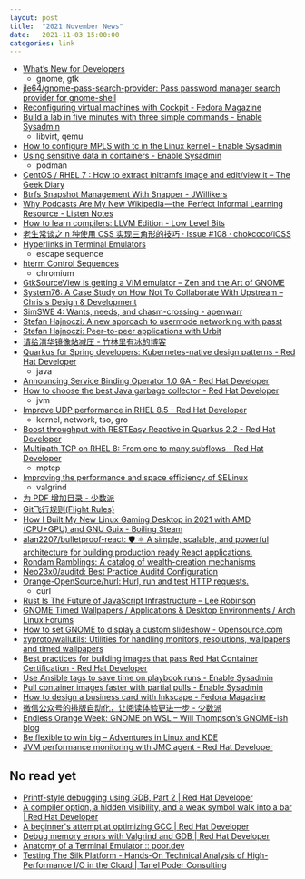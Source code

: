 ```yaml
---
layout: post
title:  "2021 November News"
date:   2021-11-03 15:00:00
categories: link
---
```


- [What’s New for Developers](https://help.gnome.org/misc/release-notes/41.0/developers.html)
  - gnome, gtk
- [jle64/gnome-pass-search-provider: Pass password manager search provider for gnome-shell](https://github.com/jle64/gnome-pass-search-provider)
- [Reconfiguring virtual machines with Cockpit - Fedora Magazine](https://fedoramagazine.org/reconfiguring-virtual-machines-with-cockpit/)
- [Build a lab in five minutes with three simple commands - Enable Sysadmin](https://www.redhat.com/sysadmin/build-lab-quickly)
  - libvirt, qemu
- [How to configure MPLS with tc in the Linux kernel - Enable Sysadmin](https://www.redhat.com/sysadmin/mpls-tc-linux-kernel)
- [Using sensitive data in containers - Enable Sysadmin](https://www.redhat.com/sysadmin/sensitive-data-containers)
  - podman
- [CentOS / RHEL 7 : How to extract initramfs image and edit/view it – The Geek Diary](https://www.thegeekdiary.com/centos-rhel-7-how-to-extract-initramfs-image-and-editview-it/)
- [Btrfs Snapshot Management With Snapper - JWillikers](https://www.jwillikers.com/btrfs-snapshot-management-with-snapper)
- [Why Podcasts Are My New Wikipedia —the  Perfect Informal Learning Resource - Listen Notes](https://www.listennotes.com/blog/why-podcasts-are-my-new-wikipedia-the-perfect-41/)
- [How to learn compilers: LLVM Edition - Low Level Bits](https://lowlevelbits.org/how-to-learn-compilers-llvm-edition/)
- [老生常谈之 n 种使用 CSS 实现三角形的技巧 · Issue #108 · chokcoco/iCSS](https://github.com/chokcoco/iCSS/issues/108)
- [Hyperlinks in Terminal Emulators](https://gist.github.com/egmontkob/eb114294efbcd5adb1944c9f3cb5feda)
  - escape sequence
- [hterm Control Sequences](https://chromium.googlesource.com/apps/libapps/+/a5fb83c190aa9d74f4a9bca233dac6be2664e9e9/hterm/doc/ControlSequences.md#OSC)
  - chromium
- [GtkSourceView is getting a VIM emulator – Zen and the Art of GNOME](https://blogs.gnome.org/chergert/2021/11/01/gtksourceview-is-getting-a-vim-emulator/)
- [System76: A Case Study on How Not To Collaborate With Upstream – Chris's Design & Development](https://blogs.gnome.org/christopherdavis/2021/11/10/system76-how-not-to-collaborate/)
- [SimSWE 4: Wants, needs, and chasm-crossing - apenwarr](https://apenwarr.ca/log/20211024)
- [Stefan Hajnoczi: A new approach to usermode networking with passt](http://blog.vmsplice.net/2021/10/a-new-approach-to-usermode-networking.html)
- [Stefan Hajnoczi: Peer-to-peer applications with Urbit](http://blog.vmsplice.net/2021/11/peer-to-peer-applications-with-urbit.html)
- [请给清华镜像站减压 - 竹林里有冰的博客](https://blog.zhullyb.top/2021/05/27/relieve-the-pressure-of-tuna-mirror-site-please/)
- [Quarkus for Spring developers: Kubernetes-native design patterns - Red Hat Developer](https://developers.redhat.com/articles/2021/10/11/quarkus-spring-developers-kubernetes-native-design-patterns#operating_applications_on_kubernetes)
  - java
- [Announcing Service Binding Operator 1.0 GA - Red Hat Developer](https://developers.redhat.com/articles/2021/10/27/announcing-service-binding-operator-10-ga#example_scenario)
- [How to choose the best Java garbage collector - Red Hat Developer](https://developers.redhat.com/articles/2021/11/02/how-choose-best-java-garbage-collector#)
  - jvm
- [Improve UDP performance in RHEL 8.5 - Red Hat Developer](https://developers.redhat.com/articles/2021/11/05/improve-udp-performance-rhel-85#conclusion)
  - kernel, network, tso, gro
- [Boost throughput with RESTEasy Reactive in Quarkus 2.2 - Red Hat Developer](https://developers.redhat.com/articles/2021/11/04/boost-throughput-resteasy-reactive-quarkus-22#tune_the_slow_endpoints_to_optimize_performance)
- [Multipath TCP on RHEL 8: From one to many subflows - Red Hat Developer](https://developers.redhat.com/articles/2021/10/20/multipath-tcp-rhel-8-one-many-subflows#opening_an_mptcp_socket)
  - mptcp
- [Improving the performance and space efficiency of SELinux](https://www.redhat.com/en/blog/improving-performance-and-space-efficiency-selinux)
  - valgrind
- [为 PDF 增加目录 - 少数派](https://sspai.com/post/69601)
- [Git飞行规则(Flight Rules)](https://github.com/k88hudson/git-flight-rules/blob/master/README_zh-CN.md)
- [How I Built My New Linux Gaming Desktop in 2021 with AMD (CPU+GPU) and GNU Guix - Boiling Steam](https://boilingsteam.com/how-i-built-my-new-linux-gaming-desktop-in-2021-with-amd-cpugpu-and-gnu-guix/)
- [alan2207/bulletproof-react: 🛡️ ⚛️ A simple, scalable, and powerful architecture for building production ready React applications.](https://github.com/alan2207/bulletproof-react)
- [Rondam Ramblings: A catalog of wealth-creation mechanisms](https://blog.rongarret.info/2009/10/catalog-of-wealth-creation-mechanisms.html)
- [Neo23x0/auditd: Best Practice Auditd Configuration](https://github.com/Neo23x0/auditd)
- [Orange-OpenSource/hurl: Hurl, run and test HTTP requests.](https://github.com/Orange-OpenSource/hurl)
  - curl
- [Rust Is The Future of JavaScript Infrastructure – Lee Robinson](https://leerob.io/blog/rust?spm=ata.21736010.0.0.54e77e34v3Hn3o)
- [GNOME Timed Wallpapers / Applications & Desktop Environments / Arch Linux Forums](https://bbs.archlinux.org/viewtopic.php?id=258587)
- [How to set GNOME to display a custom slideshow - Opensource.com](https://opensource.com/article/17/12/create-your-own-wallpaper-slideshow-gnome)
- [xyproto/wallutils: Utilities for handling monitors, resolutions, wallpapers and timed wallpapers](https://github.com/xyproto/wallutils)
- [Best practices for building images that pass Red Hat Container Certification - Red Hat Developer](https://developers.redhat.com/articles/2021/11/11/best-practices-building-images-pass-red-hat-container-certification)
- [Use Ansible tags to save time on playbook runs - Enable Sysadmin](https://www.redhat.com/sysadmin/ansible-tags-fast-playbook-runs)
- [Pull container images faster with partial pulls - Enable Sysadmin](https://www.redhat.com/sysadmin/faster-container-image-pulls)
- [How to design a business card with Inkscape - Fedora Magazine](https://fedoramagazine.org/how-to-design-a-business-card-with-inkscape/)
- [微信公众号的排版自动化，让阅读体验更进一步 - 少数派](https://sspai.com/post/69926)
- [Endless Orange Week: GNOME on WSL – Will Thompson’s GNOME-ish blog](https://blogs.gnome.org/wjjt/2021/11/16/endless-orange-week-gnome-on-wsl/)
- [Be flexible to win big – Adventures in Linux and KDE](https://pointieststick.com/2021/11/13/be-flexible-to-win-big/)
- [JVM performance monitoring with JMC agent - Red Hat Developer](https://developers.redhat.com/articles/2021/11/16/jvm-performance-monitoring-jmc-agent#)

## No read yet
- [Printf-style debugging using GDB, Part 2 | Red Hat Developer](https://developers.redhat.com/articles/2021/10/13/printf-style-debugging-using-gdb-part-2#)
- [A compiler option, a hidden visibility, and a weak symbol walk into a bar | Red Hat Developer](https://developers.redhat.com/articles/2021/10/27/compiler-option-hidden-visibility-and-weak-symbol-walk-bar#)
- [A beginner's attempt at optimizing GCC | Red Hat Developer](https://developers.redhat.com/articles/2021/10/29/beginners-attempt-optimizing-gcc)
- [Debug memory errors with Valgrind and GDB | Red Hat Developer](https://developers.redhat.com/articles/2021/11/01/debug-memory-errors-valgrind-and-gdb)
- [Anatomy of a Terminal Emulator :: poor.dev](https://www.poor.dev/blog/terminal-anatomy/)
- [Testing The Silk Platform - Hands-On Technical Analysis of High-Performance I/O in the Cloud | Tanel Poder Consulting](https://tanelpoder.com/posts/testing-the-silk-platform/)
